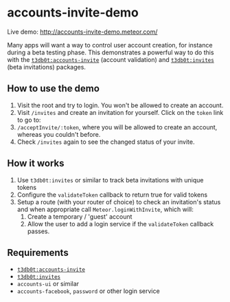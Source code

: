 # accounts-invite-demo

Live demo: http://accounts-invite-demo.meteor.com/

Many apps will want a way to control user account creation, for instance during a beta testing phase.  This demonstrates a powerful way to do this with the [`t3db0t:accounts-invite`](https://github.com/t3db0t/meteor-accounts-invite) (account validation) and [`t3db0t:invites`](https://github.com/t3db0t/meteor-invites) (beta invitations) packages.

## How to use the demo

1. Visit the root and try to login. You won't be allowed to create an account.
1. Visit `/invites` and create an invitation for yourself. Click on the `token` link to go to:
1. `/acceptInvite/:token`, where you will be allowed to create an account, whereas you couldn't before.
1. Check `/invites` again to see the changed status of your invite.

## How it works

1. Use `t3db0t:invites` or similar to track beta invitations with unique tokens
1. Configure the `validateToken` callback to return true for valid tokens
1. Setup a route (with your router of choice) to check an invitation's status and when appropriate call `Meteor.loginWithInvite`, which will:
    1. Create a temporary / 'guest' account
    1. Allow the user to add a login service if the `validateToken` callback passes.

## Requirements
- [`t3db0t:accounts-invite`](https://github.com/t3db0t/meteor-accounts-invite)
- [`t3db0t:invites`](https://github.com/t3db0t/meteor-invites)
- `accounts-ui` or similar
- `accounts-facebook`, `password` or other login service